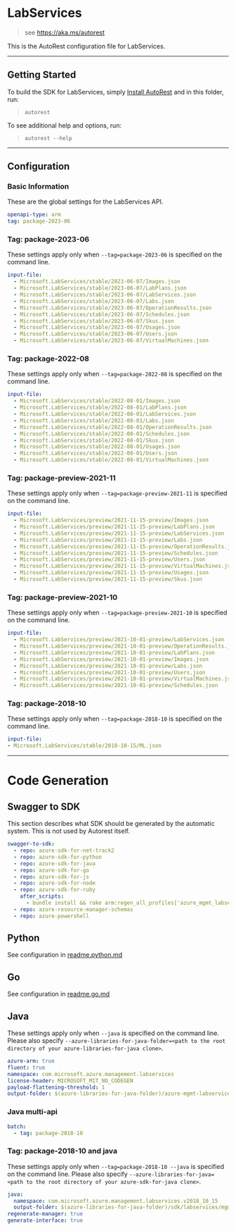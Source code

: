 # LabServices

> see https://aka.ms/autorest

This is the AutoRest configuration file for LabServices.

---

## Getting Started

To build the SDK for LabServices, simply [Install AutoRest](https://aka.ms/autorest/install) and in this folder, run:

> `autorest`

To see additional help and options, run:

> `autorest --help`

---

## Configuration

### Basic Information

These are the global settings for the LabServices API.

``` yaml
openapi-type: arm
tag: package-2023-06
```


### Tag: package-2023-06

These settings apply only when `--tag=package-2023-06` is specified on the command line.

```yaml $(tag) == 'package-2023-06'
input-file:
  - Microsoft.LabServices/stable/2023-06-07/Images.json
  - Microsoft.LabServices/stable/2023-06-07/LabPlans.json
  - Microsoft.LabServices/stable/2023-06-07/LabServices.json
  - Microsoft.LabServices/stable/2023-06-07/Labs.json
  - Microsoft.LabServices/stable/2023-06-07/OperationResults.json
  - Microsoft.LabServices/stable/2023-06-07/Schedules.json
  - Microsoft.LabServices/stable/2023-06-07/Skus.json
  - Microsoft.LabServices/stable/2023-06-07/Usages.json
  - Microsoft.LabServices/stable/2023-06-07/Users.json
  - Microsoft.LabServices/stable/2023-06-07/VirtualMachines.json
```
### Tag: package-2022-08

These settings apply only when `--tag=package-2022-08` is specified on the command line.

``` yaml $(tag) == 'package-2022-08'
input-file:
  - Microsoft.LabServices/stable/2022-08-01/Images.json
  - Microsoft.LabServices/stable/2022-08-01/LabPlans.json
  - Microsoft.LabServices/stable/2022-08-01/LabServices.json
  - Microsoft.LabServices/stable/2022-08-01/Labs.json
  - Microsoft.LabServices/stable/2022-08-01/OperationResults.json
  - Microsoft.LabServices/stable/2022-08-01/Schedules.json
  - Microsoft.LabServices/stable/2022-08-01/Skus.json
  - Microsoft.LabServices/stable/2022-08-01/Usages.json
  - Microsoft.LabServices/stable/2022-08-01/Users.json
  - Microsoft.LabServices/stable/2022-08-01/VirtualMachines.json
```

### Tag: package-preview-2021-11

These settings apply only when `--tag=package-preview-2021-11` is specified on the command line.

``` yaml $(tag) == 'package-preview-2021-11'
input-file:
  - Microsoft.LabServices/preview/2021-11-15-preview/Images.json
  - Microsoft.LabServices/preview/2021-11-15-preview/LabPlans.json
  - Microsoft.LabServices/preview/2021-11-15-preview/LabServices.json
  - Microsoft.LabServices/preview/2021-11-15-preview/Labs.json
  - Microsoft.LabServices/preview/2021-11-15-preview/OperationResults.json
  - Microsoft.LabServices/preview/2021-11-15-preview/Schedules.json
  - Microsoft.LabServices/preview/2021-11-15-preview/Users.json
  - Microsoft.LabServices/preview/2021-11-15-preview/VirtualMachines.json
  - Microsoft.LabServices/preview/2021-11-15-preview/Usages.json
  - Microsoft.LabServices/preview/2021-11-15-preview/Skus.json
```

### Tag: package-preview-2021-10

These settings apply only when `--tag=package-preview-2021-10` is specified on the command line.

``` yaml $(tag) == 'package-preview-2021-10'
input-file:
  - Microsoft.LabServices/preview/2021-10-01-preview/LabServices.json
  - Microsoft.LabServices/preview/2021-10-01-preview/OperationResults.json
  - Microsoft.LabServices/preview/2021-10-01-preview/LabPlans.json
  - Microsoft.LabServices/preview/2021-10-01-preview/Images.json
  - Microsoft.LabServices/preview/2021-10-01-preview/Labs.json
  - Microsoft.LabServices/preview/2021-10-01-preview/Users.json
  - Microsoft.LabServices/preview/2021-10-01-preview/VirtualMachines.json
  - Microsoft.LabServices/preview/2021-10-01-preview/Schedules.json
```

### Tag: package-2018-10

These settings apply only when `--tag=package-2018-10` is specified on the command line.

``` yaml $(tag) == 'package-2018-10'
input-file:
- Microsoft.LabServices/stable/2018-10-15/ML.json
```

---

# Code Generation

## Swagger to SDK

This section describes what SDK should be generated by the automatic system.
This is not used by Autorest itself.

``` yaml $(swagger-to-sdk)
swagger-to-sdk:
  - repo: azure-sdk-for-net-track2
  - repo: azure-sdk-for-python
  - repo: azure-sdk-for-java
  - repo: azure-sdk-for-go
  - repo: azure-sdk-for-js
  - repo: azure-sdk-for-node
  - repo: azure-sdk-for-ruby
    after_scripts:
      - bundle install && rake arm:regen_all_profiles['azure_mgmt_labservices']
  - repo: azure-resource-manager-schemas
  - repo: azure-powershell
```

## Python

See configuration in [readme.python.md](./readme.python.md)

## Go

See configuration in [readme.go.md](./readme.go.md)

## Java

These settings apply only when `--java` is specified on the command line.
Please also specify `--azure-libraries-for-java-folder=<path to the root directory of your azure-libraries-for-java clone>`.

``` yaml $(java)
azure-arm: true
fluent: true
namespace: com.microsoft.azure.management.labservices
license-header: MICROSOFT_MIT_NO_CODEGEN
payload-flattening-threshold: 1
output-folder: $(azure-libraries-for-java-folder)/azure-mgmt-labservices
```

### Java multi-api

``` yaml $(java) && $(multiapi)
batch:
  - tag: package-2018-10
```

### Tag: package-2018-10 and java

These settings apply only when `--tag=package-2018-10 --java` is specified on the command line.
Please also specify `--azure-libraries-for-java=<path to the root directory of your azure-sdk-for-java clone>`.

``` yaml $(tag) == 'package-2018-10' && $(java) && $(multiapi)
java:
  namespace: com.microsoft.azure.management.labservices.v2018_10_15
  output-folder: $(azure-libraries-for-java-folder)/sdk/labservices/mgmt-v2018_10_15
regenerate-manager: true
generate-interface: true
```
